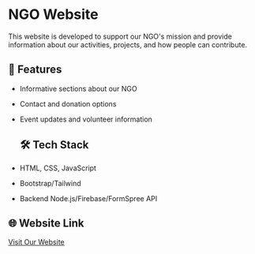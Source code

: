 # NGO Website
This website is developed to support our NGO's mission and provide information about our activities, projects, and how people can contribute.

## 🚀 Features
- Informative sections about our NGO
- Contact and donation options
- Event updates and volunteer information

  
  ## 🛠️ Tech Stack
- HTML, CSS, JavaScript
- Bootstrap/Tailwind 
- Backend Node.js/Firebase/FormSpree API


## 🌐 Website Link
[Visit Our Website](https://vishalthakur18.github.io/GarvFoundationngo/)





